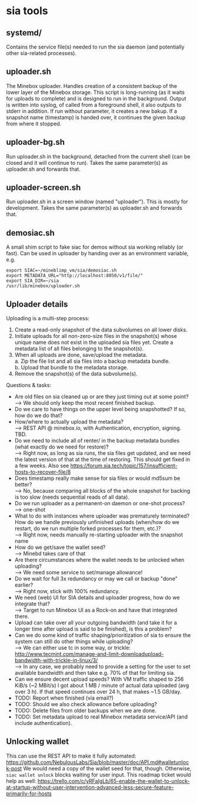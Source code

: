 # sia tools
## systemd/
Contains the service file(s) needed to run the sia daemon (and potentially other sia-related processes).

## uploader.sh
The Minebox uploader. Handles creation of a consistent backup of the lower layer of the Minebox storage.
This script is long-running (as it waits for uploads to complete) and is designed to run in the background.
Output is written into syslog, of called from a foreground shell, it also outputs to stderr in addition.
If run without parameter, it creates a new bakup.
If a snapshot name (timestamp) is handed over, it continues the given backup from where it stopped.

## uploader-bg.sh
Run uploader.sh in the background, detached from the current shell (can be closed and it will continue to run).
Takes the same parameter(s) as uploader.sh and forwards that.

## uploader-screen.sh
Run uploader.sh in a screen window (named "uploader"). This is mostly for development.
Takes the same parameter(s) as uploader.sh and forwards that.

## demosiac.sh
A small shim script to fake siac for demos without sia working reliably (or fast).
Can be used in uploader by handing over as an environment variable, e.g.
```
export SIAC=~/mineblimp_vm/sia/demosiac.sh
export METADATA_URL="http://localhost:8050/v1/file/"
export SIA_DIR=~/sia
/usr/lib/minebox/uploader.sh

```

## Uploader details

Uploading is a multi-step process:

1. Create a read-only snapshot of the data subvolumes on all lower disks.
2. Initiate uploads for all non-zero-size files in the snapshot(s) whose
   unique name does not exist in the uploaded sia files yet.
   Create a metadata list of all files belonging to the snapshot(s).
3. When all uploads are done, save/upload the metadata.  
   a. Zip the file list and all sia files into a backup metadata bundle.  
   b. Upload that bundle to the metadata storage.
4. Remove the snapshot(s) of the data subvolume(s).

Questions & tasks:

* Are old files on sia cleaned up or are they just timing out at some point?  
  --> We should only keep the most recent finished backup.
* Do we care to have things on the upper level being snapshotted?
  If so, how do we do that?
* How/where to actually upload the metadata?  
  --> REST API @ minebox.io, with Authentication, encryption, signing. TBD.
* Do we need to include all of renter/ in the backup metadata bundles (what
  exactly do we need for restore)?  
  --> Right now, as long as sia runs, the sia files get updated, and we need
      the latest version of that at the time of restoring. This should get
      fixed in a few weeks. Also see
      https://forum.sia.tech/topic/157/insufficient-hosts-to-recover-file/8
* Does timestamp really make sense for sia files or would md5sum be better?  
  --> No, because comparing all blocks of the whole snapshot for backing is
      too slow (needs sequential reads of all data).
* Do we run uploader as a permanent-on daemon or one-shot process?  
  --> one-shot
* What to do with instances where uploader was prematurely terminated?
  How do we handle previously unfinished uploads (when/how do we restart, do
  we run multiple forked processes for them, etc.)?  
  --> Right now, needs manually re-starting uploader with the snapshot name
* How do we get/save the wallet seed?  
  --> Minebd takes care of that
* Are there circumstances where the wallet needs to be unlocked when uploading?  
  --> We need some service to set/manage allowance!
* Do we wait for full 3x redundancy or may we call or backup "done" earlier?  
  --> Right now, stick with 100% redundancy.
* We need (web) UI for SIA details and uploader progress, how do we integrate
  that?  
  --> Target to run Minebox UI as a Rock-on and have that integrated there.
* Upload can take over all your outgoing bandwidth (and take it for a longer
  time after upload is said to be finished), is this a problem?
* Can we do some kind of traffic shaping/prioritization of sia to ensure the
  system can still do other things while uploading?  
  --> We can either use tc in some way, or trickle: http://www.tecmint.com/manage-and-limit-downloadupload-bandwidth-with-trickle-in-linux/3/  
  --> In any case, we probably need to provide a setting for the user to set
      available bandwidth and then take e.g. 70% of that for limiting sia.
* Can we ensure decent upload speeds? With VM traffic shaped to 256 KiB/s
  (~2 MBit/s) I got about 1 MB / minute of actual data uploaded (avg over 3 h).
  If that speed continues over 24 h, that makes ~1.5 GB/day.
* TODO: Report when finished (via email?)
* TODO: Should we also check allowance before uploading?
* TODO: Delete files from older backups when we are done.
* TODO: Set metadata upload to real Minebox metadata service/API (and include
        authentication).

## Unlocking wallet

This can use the REST API to make it fully automated:
https://github.com/NebulousLabs/Sia/blob/master/doc/API.md#walletunlock-post
We would need a copy of the wallet seed for that, though.
Otherwise, `siac wallet unlock` blocks waiting for user input.
This roadmap ticket would help as well:
https://trello.com/c/yRFaIgLb/65-enable-the-wallet-to-unlock-at-startup-without-user-intervention-advanced-less-secure-feature-primarily-for-hosts
